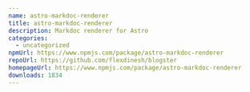 ```yaml
---
name: astro-markdoc-renderer
title: astro-markdoc-renderer
description: Markdoc renderer for Astro
categories:
  - uncategorized
npmUrl: https://www.npmjs.com/package/astro-markdoc-renderer
repoUrl: https://github.com/flexdinesh/blogster
homepageUrl: https://www.npmjs.com/package/astro-markdoc-renderer
downloads: 1834
---
```

